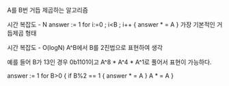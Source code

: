 A를 B번 거듭 제곱하는 알고리즘

시간 복잡도 - N
answer := 1
for i:=0 ; i<B ; i++ {
	answer * = A
}
가장 기본적인 거듭제곱 형태

시간 복잡도 - O(logN)
A^B에서 B를 2진법으로 표현하여 생각

예를 들어 B가 13인 경우 0b1101이고
A^8 * A^4 * A^1로 풀어서 표현이 가능하다.

answer := 1
for B>0 {
	if B%2 == 1 {
		answer * = A
	}
	A * = A
}
